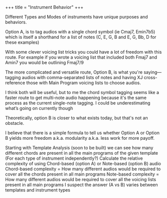 +++
title = "Instrument Behavior"
+++

Different Types and Modes of instruments have unique purposes and behaviors.

Option A, is to tag audios with a single chord symbol (ie Cmaj7, Emin7b5) which is itself a shorthand for a list of notes (C, E, G, B and E, G, Bb, D for these examples)

With some clever voicing list tricks you could have a lot of freedom with this route.  For example if you wrote a voicing list that included both Fmaj7 and Amin7 you would be outlining Fmaj7/9

The more complicated and versatile route, Option B, is what you're saying—tagging audios with comma-separated lists of notes and having XJ cross-reference those with Main Program voicing lists to choose audios.

I think both will be useful, but to me the chord symbol tagging seems like a faster route to get multi-note audio happening because it's the same process as the current single-note tagging. I could be underestimating what’s going on currently though

Theoretically, option B is closer to what exists today, but that's not an obstacle.

I believe that there is a simple formula to tell us whether Option A or Option B yields more freedom a.k.a. modularity a.k.a. less work for more payoff.

Starting with Template Analysis (soon to be built) we can see how many different chords are present in all the main programs of the given template
(For each type of instrument independently?) Calculate the relative complexity of using Chord-based (option A)  or Note-based (option B) audio
Chord-based complexity = How many different audios would be required to cover all the chords present in all main programs
Note-based complexity = How many different audios would be required to cover all the voicing lists present in all main programs
I suspect the answer (A vs B) varies between templates and instrument types

